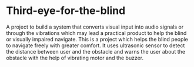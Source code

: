 # Third-eye-for-the-blind
 A  project  to build a system that converts visual input into audio signals or through the vibrations which may lead a practical product to help the blind or visually impaired navigate.
This is a project which helps the blind people to navigate freely with greater comfort. It uses ultrasonic sensor to detect the distance between user and the obstacle and warns the user about the obstacle with the help of vibrating motor and the buzzer.
